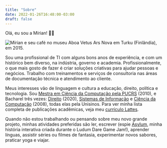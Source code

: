```yaml
---
title: "Sobre"
date: 2022-01-26T16:48:00-03:00
draft: false
---
```


Olá, eu sou a Mírian! 👋🏼

![Mírian e seu café no museu Aboa Vetus Ars Nova em Turku (Finlândia), em 2015.](/mirian.png)

Sou uma profissional de TI com alguns bons anos de experiência, e com um histórico bem diverso, na indústria, governo e academia.  Profissionalmente, o que mais gosto de fazer é criar soluções criativas para ajudar pessoas e negócios.  Trabalho com treinamentos e serviços de consultoria nas áreas de documentação técnica e atendimento ao cliente.

Meus interesses vão de linguagem e cultura a educação, direito, política e tecnologia.  Sou [Mestra em Ciência da Computação pela PUCRS](https://www.pucrs.br/politecnica/programa-de-pos-graduacao-em-ciencia-da-computacao/) (2010), e Bacharel três vezes: [Direito](https://www.unisinos.br/graduacao/direito/sao-leopoldo) (2020), [Sistemas de Informação](https://www.unisinos.br/graduacao/sistemas-de-informacao/sao-leopoldo) e [Ciência da Computação](https://www.unisinos.br/graduacao/ciencia-da-computacao/sao-leopoldo) (2008), todas elas pela Unisinos.  Para ver minha lista completa de publicações acadêmicas, veja meu [currículo Lattes](http://lattes.cnpq.br/0699925170261519).

Quando não estou trabalhando ou pensando sobre meu novo grande projeto, minhas atividades preferidas são ler, escrever (espie [Asylum](https://ldjam.com/events/ludum-dare/49/asylum), minha história interativa criada durante o Ludum Dare Game Jam!), aprender línguas, assistir séries ou filmes de fantasia, experimentar novos sabores, praticar yoga e viajar.